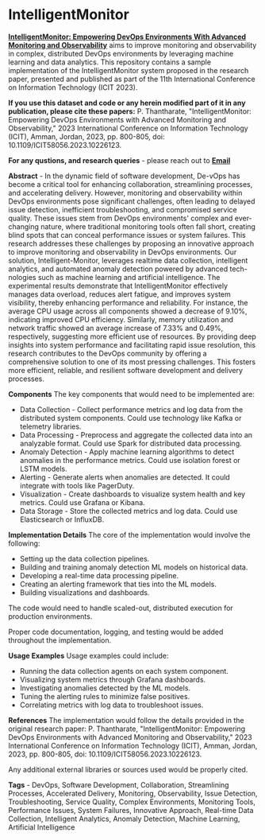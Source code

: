 # IntelligentMonitor

[**IntelligentMonitor: Empowering DevOps Environments With Advanced Monitoring and Observability**](https://ieeexplore.ieee.org/document/10226123) aims to improve monitoring and observability in complex, distributed DevOps environments by leveraging machine learning and data analytics. This repository contains a sample implementation of the IntelligentMonitor system proposed in the research paper, presented and published as part of the 11th International Conference on Information Technology (ICIT 2023).

**If you use this dataset and code or any herein modified part of it in any publication, please cite these papers:** P. Thantharate, "IntelligentMonitor: Empowering DevOps Environments with Advanced Monitoring and Observability," 2023 International Conference on Information Technology (ICIT), Amman, Jordan, 2023, pp. 800-805, doi: 10.1109/ICIT58056.2023.10226123.

**For any qustions, and research queries** - please reach out to [**Email**](pthanth2@gmail.com)

**Abstract** - In the dynamic field of software development, De-vOps has become a critical tool for enhancing collaboration, streamlining processes, and accelerating delivery. However, monitoring and observability within DevOps environments pose significant challenges, often leading to delayed issue detection, inefficient troubleshooting, and compromised service quality. These issues stem from DevOps environments' complex and ever-changing nature, where traditional monitoring tools often fall short, creating blind spots that can conceal performance issues or system failures. This research addresses these challenges by proposing an innovative approach to improve monitoring and observability in DevOps environments. Our solution, Intelligent-Monitor, leverages realtime data collection, intelligent analytics, and automated anomaly detection powered by advanced tech-nologies such as machine learning and artificial intelligence. The experimental results demonstrate that IntelligentMonitor effectively manages data overload, reduces alert fatigue, and improves system visibility, thereby enhancing performance and reliability. For instance, the average CPU usage across all components showed a decrease of 9.10%, indicating improved CPU efficiency. Similarly, memory utilization and network traffic showed an average increase of 7.33% and 0.49%, respectively, suggesting more efficient use of resources. By providing deep insights into system performance and facilitating rapid issue resolution, this research contributes to the DevOps community by offering a comprehensive solution to one of its most pressing challenges. This fosters more efficient, reliable, and resilient software development and delivery processes.

**Components**
The key components that would need to be implemented are:

* Data Collection - Collect performance metrics and log data from the distributed system components. Could use technology like Kafka or telemetry libraries.
* Data Processing - Preprocess and aggregate the collected data into an analyzable format. Could use Spark for distributed data processing.
* Anomaly Detection - Apply machine learning algorithms to detect anomalies in the performance metrics. Could use isolation forest or LSTM models.
* Alerting - Generate alerts when anomalies are detected. It could integrate with tools like PagerDuty.
* Visualization - Create dashboards to visualize system health and key metrics. Could use Grafana or Kibana.
* Data Storage - Store the collected metrics and log data. Could use Elasticsearch or InfluxDB.

**Implementation Details**
The core of the implementation would involve the following:

* Setting up the data collection pipelines.
* Building and training anomaly detection ML models on historical data.
* Developing a real-time data processing pipeline.
* Creating an alerting framework that ties into the ML models.
* Building visualizations and dashboards.

The code would need to handle scaled-out, distributed execution for production environments.

Proper code documentation, logging, and testing would be added throughout the implementation.

**Usage Examples**
Usage examples could include:

* Running the data collection agents on each system component.
* Visualizing system metrics through Grafana dashboards.
* Investigating anomalies detected by the ML models.
* Tuning the alerting rules to minimize false positives.
* Correlating metrics with log data to troubleshoot issues.

**References**
The implementation would follow the details provided in the original research paper: P. Thantharate, "IntelligentMonitor: Empowering DevOps Environments with Advanced Monitoring and Observability," 2023 International Conference on Information Technology (ICIT), Amman, Jordan, 2023, pp. 800-805, doi: 10.1109/ICIT58056.2023.10226123.

Any additional external libraries or sources used would be properly cited.

**Tags** - DevOps, Software Development, Collaboration, Streamlining Processes, Accelerated Delivery, Monitoring, Observability, Issue Detection, Troubleshooting, Service Quality, Complex Environments, Monitoring Tools, Performance Issues, System Failures, Innovative Approach, Real-time Data Collection, Intelligent Analytics, Anomaly Detection, Machine Learning, Artificial Intelligence
